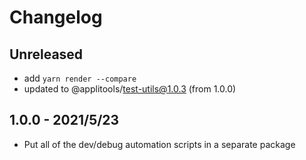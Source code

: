 # Changelog

## Unreleased

- add `yarn render --compare`
- updated to @applitools/test-utils@1.0.3 (from 1.0.0)

## 1.0.0 - 2021/5/23

- Put all of the dev/debug automation scripts in a separate package

